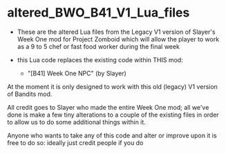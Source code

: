 # altered_BWO_B41_V1_Lua_files

- These are the altered Lua files from the Legacy V1 version of Slayer's Week One mod for Project Zomboid which will allow the player to work as a 9 to 5 chef or fast food worker during the final week

- this Lua code replaces the existing code within THIS mod:
    - "[B41] Week One NPC" (by Slayer)

At the moment it is only designed to work with this old (legacy) V1 version of Bandits mod.

All credit goes to Slayer who made the entire Week One mod; all we've done is make a few tiny alterations to a couple of the existing files in order to allow us to do some additional things within it.

Anyone who wants to take any of this code and alter or improve upon it is free to do so: ideally just credit people if you do